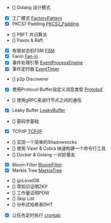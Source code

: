 - [] Golang 设计模式
- [x] 工厂模式 [FactoryPattern](FactoryPattern.md)
- [x] PKCS7 Padding [PKCS7_Padding](PKCS7_Padding.md)
- [] PBFT 共识算法
- [] Paxos & Raft
- [x] 有限状态机FSM [FSM](FSM.md)
- [x] Fanin [Fan-in](Fanin.md)
- [x] 事件处理引擎 [EventProcessEngine](EventProcessEngine.md)
- [x] 事件定时器 [EventTimer](EventTimer.md)
- [] p2p Discoverer
- [x] 使用Protocol Buffer自定义消息类型 [Protobuf](Protobuf.md)
- [] 使用gRPC来进行节点之间的通信
- [x] Leaky Buffer [LeakyBuffer](LeakyBuffer.md)
- [] 密码学基础
- [x] TCP/IP [TCP/IP](TCP_IP.md)
- [] 实现一个简单的Shadowsocks
- [] 使用 Viper & Cobra 快速构建一个命令行工具
- [] Docker & Golang 一对好基友
- [x] Bloom Filter [BloomFilter](BloomFilter.md)
- [x] Merkle Tree [MerkleTree](MerkleTree.md)
- [] goLevelDB
- [] 零知识证明ZKP
- [] 工作量证明POW
- [] Skip List
- [] 分布式哈希表DHT
- [x] 让任务定时执行 [crontab](Crontab.md)


